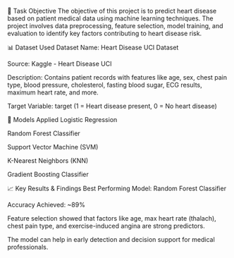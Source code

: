 📌 Task Objective
The objective of this project is to predict heart disease based on patient medical data using machine learning techniques.
 The project involves data preprocessing, feature selection, model training, and evaluation to identify key factors contributing to heart disease risk.

📊 Dataset Used
Dataset Name: Heart Disease UCI Dataset

Source: Kaggle - Heart Disease UCI

Description: Contains patient records with features like age, sex, chest pain type, blood pressure, cholesterol,
 fasting blood sugar, ECG results, maximum heart rate, and more.

Target Variable: target (1 = Heart disease present, 0 = No heart disease)

🤖 Models Applied
Logistic Regression

Random Forest Classifier

Support Vector Machine (SVM)

K-Nearest Neighbors (KNN)

Gradient Boosting Classifier

📈 Key Results & Findings
Best Performing Model: Random Forest Classifier

Accuracy Achieved: ~89%

Feature selection showed that factors like age, max heart rate (thalach), chest pain type, and exercise-induced angina are strong predictors.

The model can help in early detection and decision support for medical professionals.

